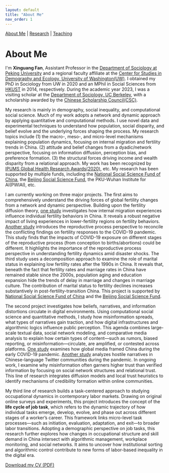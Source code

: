 ```yaml
---
layout: default
title: "About Me"
nav_order: 1
---
```


<link href="https://fonts.googleapis.com/css2?family=Source Sans Pro&family=Roboto:wght@500&display=swap" rel="stylesheet">
<link rel="stylesheet" href="assets/style.css">

[About Me](index.md) | [Research](research.md) | [Teaching](teaching.md)



# About Me

I'm **Xinguang Fan**, Assistant Professor in the [Department of Sociology at Peking University](http://www.shehui.pku.edu.cn/) and a regional faculty affiliate at the [Center for Studies in Demography and Ecology, University of Washington(UW)](https://csde.washington.edu/). I obtained my PhD in Sociology from UW in 2020 and an MPhil in Social Sciences from [HKUST](https://sosc.hkust.edu.hk/) in 2014, respectively. During the academic year 2023, I was a visiting scholar at the [Department of Sociology, UC Berkeley](https://sociology.berkeley.edu/), with a scholarship awarded by the [Chinese Scholarship Council(CSC)](https://www.chinesescholarshipcouncil.com/).

My research is mainly in demography, social inequality, and computational social science. Much of my work adopts a network and dynamic approach by applying quantitative and computational methods. I use novel data and experimental techniques to understand how population, social disparity, and belief evolve and the underlying forces shaping the process. My research topics include (1) the macro-, meso-, and micro-level mechanisms explaining population dynamics, focusing on internal migration and fertility trends in China. (2) attitude and belief changes from a dyadic/network perspective, focusing on information diffusion, perception bias, and preference formation. (3) the structural forces driving income and wealth disparity from a relational approach. My work has been recognized by [IPUMS Global Health Research Awards(2020)](https://www.ipums.org/2020-award-winners), etc. My research has been supported by multiple funds, including the [National Social Science Fund of China](http://www.nopss.gov.cn/), the [Beijing Social Science Fund](https://www.bjsk.org.cn/), the PKU-Wuhan Institute for AI(PWIAI), etc.

I am currently working on three major projects. The first aims to comprehensively understand the driving forces of global fertility changes from a network and dynamic perspective. Building upon the fertility diffusion theory, [one study](https://rkyj.ruc.edu.cn/EN/Y2024/V48/I6/84) investigates how internal migration experiences influence individual fertility behaviors in China. It reveals a robust negative impact of living experiences in lower-fertility regions on fertility behaviors. [Another study](https://onlinelibrary.wiley.com/doi/abs/10.1111/padr.12626) introduces the reproductive process perspective to reconcile the conflicting findings on fertility responses to the COVID-19 pandemic. This study finds that the impacts of COVID-19 exposure on different stages of the reproductive process (from conception to births/abortions) could be different. It highlights the importance of the reproductive process perspective in understanding fertility dynamics amid disaster shocks. The third study uses a decomposition approach to examine the role of marital status in explaining low fertility rates after the 1990s in China. It reveals that, beneath the fact that fertility rates and marriage rates in China have remained stable since the 2000s, population aging and education expansion hide the trends of delay in marriage and changes in marriage culture. The contribution of marital status to fertility declines increases substantively in post-fertility-transition China. This project is supported by [National Social Science Fund of China](http://www.nopss.gov.cn/) and the [Beijing Social Science Fund](https://www.bjsk.org.cn/).

The second project investigates how beliefs, narratives, and information distortions circulate in digital environments. Using computational social science and quantitative methods, I study how misinformation spreads, what types of narratives gain traction, and how digital infrastructures and algorithmic logics influence public perception. This agenda combines large-scale textual data, social network modeling, and comparative media analysis to explain how certain types of content—such as rumors, biased reporting, or misinformation—circulate, are amplified, or contested across platforms. [One study](https://doi.org/10.1080/21620555.2022.2116308) examines how global media framed China during the early COVID-19 pandemic. [Another study](https://doi.org/10.1057/s41599-023-01959-6) analyzes hostile narratives in Chinese-language Twitter communities during the pandemic. In ongoing work, I examine why misinformation often garners higher trust than verified information by focusing on social network structures and relational trust. This line of research integrates diffusion models and local trust heuristics to identify mechanisms of credibility formation within online communities.

My third line of research builds a task-centered approach to studying occupational dynamics in contemporary labor markets. Drawing on original online surveys and experiments, this project introduces the concept of the **life cycle of job task**, which refers to the dynamic trajectory of how individual tasks emerge, develop, evolve, and phase out across different stages of a worker’s career. This framework links micro-level task processes—such as initiation, evaluation, adaptation, and exit—to broader labor transitions. Adopting a demographic perspective on job tasks, this research further explores how changes in occupational structure and skill demand in China intersect with algorithmic management, workplace monitoring, and social networks. It aims to uncover how institutional sorting and algorithmic control contribute to new forms of labor-based inequality in the digital era.


[Download my CV (PDF)](assets/CV_20250402.pdf)
